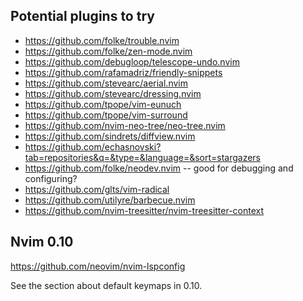 ## Potential plugins to try

- https://github.com/folke/trouble.nvim
- https://github.com/folke/zen-mode.nvim
- https://github.com/debugloop/telescope-undo.nvim
- https://github.com/rafamadriz/friendly-snippets
- https://github.com/stevearc/aerial.nvim
- https://github.com/stevearc/dressing.nvim
- https://github.com/tpope/vim-eunuch
- https://github.com/tpope/vim-surround
- https://github.com/nvim-neo-tree/neo-tree.nvim
- https://github.com/sindrets/diffview.nvim
- https://github.com/echasnovski?tab=repositories&q=&type=&language=&sort=stargazers
- https://github.com/folke/neodev.nvim -- good for debugging and configuring?
- https://github.com/glts/vim-radical
- https://github.com/utilyre/barbecue.nvim
- https://github.com/nvim-treesitter/nvim-treesitter-context

## Nvim 0.10

https://github.com/neovim/nvim-lspconfig

See the section about default keymaps in 0.10.

